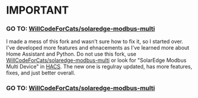 # IMPORTANT

### GO TO: [WillCodeForCats/solaredge-modbus-multi](https://github.com/WillCodeForCats/solaredge-modbus-multi)

I made a mess of this fork and wasn't sure how to fix it, so I started over. I've developed more features and ehnacements as I've learned more about Home Assistant and Python. Do not use this fork, use [WillCodeForCats/solaredge-modbus-multi](https://github.com/WillCodeForCats/solaredge-modbus-multi) or look for "SolarEdge Modbus Multi Device" in [HACS](https://hacs.xyz/). The new one is regulray updated, has more features, fixes, and just better overall.

### GO TO: [WillCodeForCats/solaredge-modbus-multi](https://github.com/WillCodeForCats/solaredge-modbus-multi)
